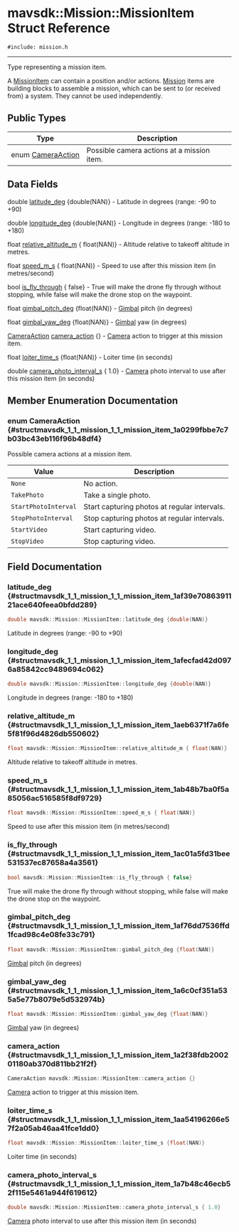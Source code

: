 # mavsdk::Mission::MissionItem Struct Reference
`#include: mission.h`

----


Type representing a mission item. 


A [MissionItem](structmavsdk_1_1_mission_1_1_mission_item.md) can contain a position and/or actions. [Mission](classmavsdk_1_1_mission.md) items are building blocks to assemble a mission, which can be sent to (or received from) a system. They cannot be used independently. 


## Public Types


Type | Description
--- | ---
enum [CameraAction](#structmavsdk_1_1_mission_1_1_mission_item_1a0299fbbe7c7b03bc43eb116f96b48df4) | Possible camera actions at a mission item.

## Data Fields


double [latitude_deg](#structmavsdk_1_1_mission_1_1_mission_item_1af39e7086391121ace640feea0bfdd289) {double(NAN)} - Latitude in degrees (range: -90 to +90)

double [longitude_deg](#structmavsdk_1_1_mission_1_1_mission_item_1afecfad42d0976a85842cc9489694c062) {double(NAN)} - Longitude in degrees (range: -180 to +180)

float [relative_altitude_m](#structmavsdk_1_1_mission_1_1_mission_item_1aeb6371f7a6fe5f81f96d4826db550602) { float(NAN)} - Altitude relative to takeoff altitude in metres.

float [speed_m_s](#structmavsdk_1_1_mission_1_1_mission_item_1ab48b7ba0f5a85056ac516585f8df9729) { float(NAN)} - Speed to use after this mission item (in metres/second)

bool [is_fly_through](#structmavsdk_1_1_mission_1_1_mission_item_1ac01a5fd31bee531537ec87658a4a3561) { false} - True will make the drone fly through without stopping, while false will make the drone stop on the waypoint.

float [gimbal_pitch_deg](#structmavsdk_1_1_mission_1_1_mission_item_1af76dd7536ffd1fcad98c4e08fe33c791) {float(NAN)} - [Gimbal](classmavsdk_1_1_gimbal.md) pitch (in degrees)

float [gimbal_yaw_deg](#structmavsdk_1_1_mission_1_1_mission_item_1a6c0cf351a535a5e77b8079e5d532974b) {float(NAN)} - [Gimbal](classmavsdk_1_1_gimbal.md) yaw (in degrees)

[CameraAction](structmavsdk_1_1_mission_1_1_mission_item.md#structmavsdk_1_1_mission_1_1_mission_item_1a0299fbbe7c7b03bc43eb116f96b48df4) [camera_action](#structmavsdk_1_1_mission_1_1_mission_item_1a2f38fdb200201180ab370d811bb21f2f) {} - [Camera](classmavsdk_1_1_camera.md) action to trigger at this mission item.

float [loiter_time_s](#structmavsdk_1_1_mission_1_1_mission_item_1aa54196266e57f2a05ab46aa41fce1dd0) {float(NAN)} - Loiter time (in seconds)

double [camera_photo_interval_s](#structmavsdk_1_1_mission_1_1_mission_item_1a7b48c46ecb52f115e5461a944f619612) { 1.0} - [Camera](classmavsdk_1_1_camera.md) photo interval to use after this mission item (in seconds)


## Member Enumeration Documentation


### enum CameraAction {#structmavsdk_1_1_mission_1_1_mission_item_1a0299fbbe7c7b03bc43eb116f96b48df4}


Possible camera actions at a mission item.


Value | Description
--- | ---
<span id="structmavsdk_1_1_mission_1_1_mission_item_1a0299fbbe7c7b03bc43eb116f96b48df4a6adf97f83acf6453d4a6a4b1070f3754"></span> `None` | No action. 
<span id="structmavsdk_1_1_mission_1_1_mission_item_1a0299fbbe7c7b03bc43eb116f96b48df4a32e4460786600f3883452550664c13af"></span> `TakePhoto` | Take a single photo. 
<span id="structmavsdk_1_1_mission_1_1_mission_item_1a0299fbbe7c7b03bc43eb116f96b48df4a7cd902daf19f053b0078caf0fb2977c3"></span> `StartPhotoInterval` | Start capturing photos at regular intervals. 
<span id="structmavsdk_1_1_mission_1_1_mission_item_1a0299fbbe7c7b03bc43eb116f96b48df4aa5ca4f2a945ea616f186b130f8f36a18"></span> `StopPhotoInterval` | Stop capturing photos at regular intervals. 
<span id="structmavsdk_1_1_mission_1_1_mission_item_1a0299fbbe7c7b03bc43eb116f96b48df4a7a9102c91e389c449d24a3ca0d8bdf4f"></span> `StartVideo` | Start capturing video. 
<span id="structmavsdk_1_1_mission_1_1_mission_item_1a0299fbbe7c7b03bc43eb116f96b48df4a3ab23501110c4bf07668c2178168da01"></span> `StopVideo` | Stop capturing video. 

## Field Documentation


### latitude_deg {#structmavsdk_1_1_mission_1_1_mission_item_1af39e7086391121ace640feea0bfdd289}

```cpp
double mavsdk::Mission::MissionItem::latitude_deg {double(NAN)}
```


Latitude in degrees (range: -90 to +90)


### longitude_deg {#structmavsdk_1_1_mission_1_1_mission_item_1afecfad42d0976a85842cc9489694c062}

```cpp
double mavsdk::Mission::MissionItem::longitude_deg {double(NAN)}
```


Longitude in degrees (range: -180 to +180)


### relative_altitude_m {#structmavsdk_1_1_mission_1_1_mission_item_1aeb6371f7a6fe5f81f96d4826db550602}

```cpp
float mavsdk::Mission::MissionItem::relative_altitude_m { float(NAN)}
```


Altitude relative to takeoff altitude in metres.


### speed_m_s {#structmavsdk_1_1_mission_1_1_mission_item_1ab48b7ba0f5a85056ac516585f8df9729}

```cpp
float mavsdk::Mission::MissionItem::speed_m_s { float(NAN)}
```


Speed to use after this mission item (in metres/second)


### is_fly_through {#structmavsdk_1_1_mission_1_1_mission_item_1ac01a5fd31bee531537ec87658a4a3561}

```cpp
bool mavsdk::Mission::MissionItem::is_fly_through { false}
```


True will make the drone fly through without stopping, while false will make the drone stop on the waypoint.


### gimbal_pitch_deg {#structmavsdk_1_1_mission_1_1_mission_item_1af76dd7536ffd1fcad98c4e08fe33c791}

```cpp
float mavsdk::Mission::MissionItem::gimbal_pitch_deg {float(NAN)}
```


[Gimbal](classmavsdk_1_1_gimbal.md) pitch (in degrees)


### gimbal_yaw_deg {#structmavsdk_1_1_mission_1_1_mission_item_1a6c0cf351a535a5e77b8079e5d532974b}

```cpp
float mavsdk::Mission::MissionItem::gimbal_yaw_deg {float(NAN)}
```


[Gimbal](classmavsdk_1_1_gimbal.md) yaw (in degrees)


### camera_action {#structmavsdk_1_1_mission_1_1_mission_item_1a2f38fdb200201180ab370d811bb21f2f}

```cpp
CameraAction mavsdk::Mission::MissionItem::camera_action {}
```


[Camera](classmavsdk_1_1_camera.md) action to trigger at this mission item.


### loiter_time_s {#structmavsdk_1_1_mission_1_1_mission_item_1aa54196266e57f2a05ab46aa41fce1dd0}

```cpp
float mavsdk::Mission::MissionItem::loiter_time_s {float(NAN)}
```


Loiter time (in seconds)


### camera_photo_interval_s {#structmavsdk_1_1_mission_1_1_mission_item_1a7b48c46ecb52f115e5461a944f619612}

```cpp
double mavsdk::Mission::MissionItem::camera_photo_interval_s { 1.0}
```


[Camera](classmavsdk_1_1_camera.md) photo interval to use after this mission item (in seconds)


